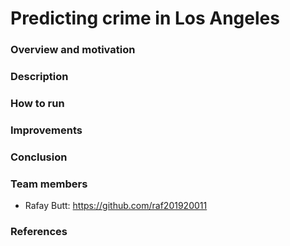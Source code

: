# Predicting crime in Los Angeles

### Overview and motivation

### Description

### How to run

### Improvements

### Conclusion

### Team members
- Rafay Butt: https://github.com/raf201920011

### References
